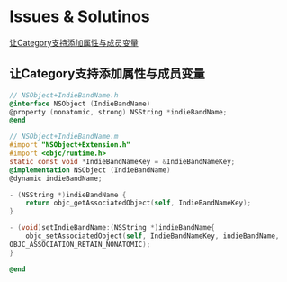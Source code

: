 # Issues & Solutinos

[让Category支持添加属性与成员变量](#让category支持添加属性与成员变量)

## 让Category支持添加属性与成员变量

```objective-c
// NSObject+IndieBandName.h
@interface NSObject (IndieBandName)
@property (nonatomic, strong) NSString *indieBandName;
@end
```

```objective-c
// NSObject+IndieBandName.m    
#import "NSObject+Extension.h"
#import <objc/runtime.h>
static const void *IndieBandNameKey = &IndieBandNameKey;    
@implementation NSObject (IndieBandName)
@dynamic indieBandName;

- (NSString *)indieBandName {
    return objc_getAssociatedObject(self, IndieBandNameKey);
}

- (void)setIndieBandName:(NSString *)indieBandName{
    objc_setAssociatedObject(self, IndieBandNameKey, indieBandName,
OBJC_ASSOCIATION_RETAIN_NONATOMIC);
}

@end
```
